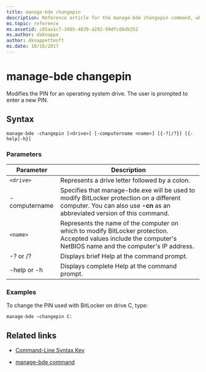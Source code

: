```yaml
---
title: manage-bde changepin
description: Reference article for the manage-bde changepin command, which modifies the PIN for an operating system drive.
ms.topic: reference
ms.assetid: c85aa1c7-3485-4839-a292-99dfcd6db252
ms.author: daknappe
author: dknappettmsft
ms.date: 10/16/2017
---
```


# manage-bde changepin

Modifies the PIN for an operating system drive. The user is prompted to enter a new PIN.

## Syntax

```
manage-bde -changepin [<drive>] [-computername <name>] [{-?|/?}] [{-help|-h}]
```

### Parameters

| Parameter | Description |
| --------- | ----------- |
| `<drive>` | Represents a drive letter followed by a colon. |
| -computername | Specifies that manage-bde.exe will be used to modify BitLocker protection on a different computer. You can also use **-cn** as an abbreviated version of this command. |
| `<name>` | Represents the name of the computer on which to modify BitLocker protection. Accepted values include the computer's NetBIOS name and the computer's IP address. |
| -? or /? | Displays brief Help at the command prompt. |
| -help or -h | Displays complete Help at the command prompt. |

### Examples

To change the PIN used with BitLocker on drive C, type:

```
manage-bde –changepin C:
```

## Related links

- [Command-Line Syntax Key](command-line-syntax-key.md)

- [manage-bde command](manage-bde.md)
